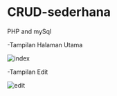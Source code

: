# CRUD-sederhana
PHP and mySql

-Tampilan Halaman Utama




![index](https://user-images.githubusercontent.com/79769140/114592494-3230ba80-9cb5-11eb-8143-e459856a518f.png)






















-Tampilan Edit 





![edit](https://user-images.githubusercontent.com/79769140/114593697-91db9580-9cb6-11eb-80c3-dc2c38e22203.png)
